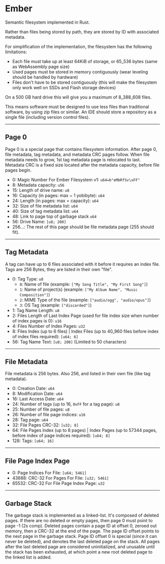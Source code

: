 # Ember
Semantic filesystem implemented in Rust.

Rather than files being stored by path, they are stored by ID with associated metadata.

For simplification of the implementation, the filesystem has the following limitations:
 - Each file must take up at least 64KiB of storage, or 65_536 bytes (same as WebAssembly page size)
 - Used pages must be stored in memory contiguously (wear leveling should be handled by hardware)
 - Files don't have to be stored contiguously (this will make the filesystem only work well on SSDs and Flash storage devices)

On a 500 GB hard drive this will give you a maximum of 8_388_608 files.

This means software must be designed to use less files than traditional software, by using zip files or similar.
An IDE should store a repository as a single file (including version control files).

-----

## Page 0
Page 0 is a special page that contains filesystem information.
After page 0, file metadata, tag metadata, and metadata CRC pages follow.
When file metadata needs to grow, 1st tag metadata page is relocated to last.
Metadata CRC is a fixed size located after the metadata capacity, before file pages begin.

 - 0: Magic Number For Ember Filesystem v1: `u64=b"eMbRfSv\xFF"`
 - 8: Metadata capacity: `u56`
 - 15: Length of drive name: `u8`
 - 16: Capacity (in pages: max ~ 1 yobibyte): `u64`
 - 24: Length (in pages: max = capacity): `u64`
 - 32: Size of file metadata list: `u64`
 - 40: Size of tag metadata list: `u64`
 - 48: Link to page top of garbage stack `u64`
 - 56: Drive Name: `[u8; 200]`
 - 256...: The rest of this page should be file metadata page (255 should fit).

-----

## Tag Metadata
A tag can have up to 6 files associated with it before it requires an index file.  Tags are 256 Bytes, they are listed in their own "file".

 - 0: Tag Type: `u8`
   - `0`: Name of file (example: `["My Song Title", "My First Song"]`)
   - `1`: Name of project(s) (example: `["My Album Name", "Music Composition"]`)
   - `2`: MIME Type of the file (example: `["audio/ogg", "audio/opus"]`)
   - `3`: OS Tag (example: `["discarded"]`)
 - 1: Tag Name Length: `u8`
 - 2: Files Length of Last Index Page (used for file index size when number of index pages is 0): `u16`
 - 4: Files Number of Index Pages: `u32`
 - 8: Files Index (up to 6 files) | Index Files (up to 40_960 files before index of index files required): `[u64; 6]`
 - 56: Tag Name Text: `[u8; 200]` (Limited to 50 characters)

-----

## File Metadata
File metadata is 256 bytes.  Also 256, and listed in their own file (like tag metadata).

 - 0: Creation Date: `u64`
 - 8: Modification Date: `u64`
 - 16: Last Access Date: `u64`
 - 24: Number of tags (up to 16, `0xFF` for a tag page): `u8`
 - 25: Number of file pages: `u8`
 - 26: Number of file page indices: `u16`
 - 28: Tag page: `u64`
 - 32: File Pages CRC-32: `[u32; 8]`
 - 64: File Pages Index (up to 8 pages) | Index Pages (up to 57344 pages, before index of page indices required): `[u64; 8]`
 - 128: Tags: `[u64; 16]`

-----

## File Page Index Page

 - 0: Page Indices For File: `[u64; 5461]`
 - 43688: CRC-32 For Pages For File: `[u32; 5461]`
 - 65532: CRC-32 For File Page Index Page: `u32`

-----

## Garbage Stack
The garbage stack is implemented as a linked-list.  It's composed of deleted pages.
If there are no deleted or empty pages, then page 0 must point to page -1 (2s comp).
Deleted pages contain a page ID at offset 0, zeroed out memory, then a CRC-32 at the end of the page.
The page ID offset points to the next page in the garbage stack.
Page ID offset 0 is special (since it can never be deleted), and denotes the last deleted page on the stack.
All pages after the last deleted page are considered uninitialized, and unusable until the stack has been exhausted, at which point a new root deleted page to the linked list is added.
